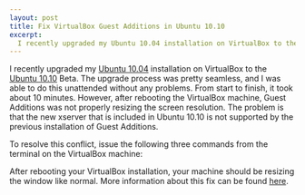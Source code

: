 ```yaml
--- 
layout: post
title: Fix VirtualBox Guest Additions in Ubuntu 10.10
excerpt:
  I recently upgraded my Ubuntu 10.04 installation on VirtualBox to the Ubuntu 10.10 Beta. The upgrade process was pretty seamless, and I was able to do this unattended without any problems. From start to finish, it took about 10 minutes. However, after rebooting the VirtualBox machine, Guest Additions was not properly resizing the screen resolution. The problem is that the new xserver that is included in Ubuntu 10.10 is not supported by the previous installation of Guest Additions.
---
```

I recently upgraded my <a href="http://releases.ubuntu.com/lucid/" target="_blank">Ubuntu 10.04</a> installation on VirtualBox to the <a href="http://releases.ubuntu.com/maverick/" target="_blank">Ubuntu 10.10</a> Beta. The upgrade process was pretty seamless, and I was able to do this unattended without any problems. From start to finish, it took about 10 minutes. However, after rebooting the VirtualBox machine, Guest Additions was not properly resizing the screen resolution. The problem is that the new xserver that is included in Ubuntu 10.10 is not supported by the previous installation of Guest Additions.

To resolve this conflict, issue the following three commands from the terminal on the VirtualBox machine:

<script src="https://gist.github.com/627462.js"> </script> 

After rebooting your VirtualBox installation, your machine should be resizing the window like normal. More information about this fix can be found <a href="http://www.unixmen.com/linux-tutorials/1157-install-guest-addition-in-ubuntu-1010-maverick-meerkat-fix" target="_blank">here</a>.
